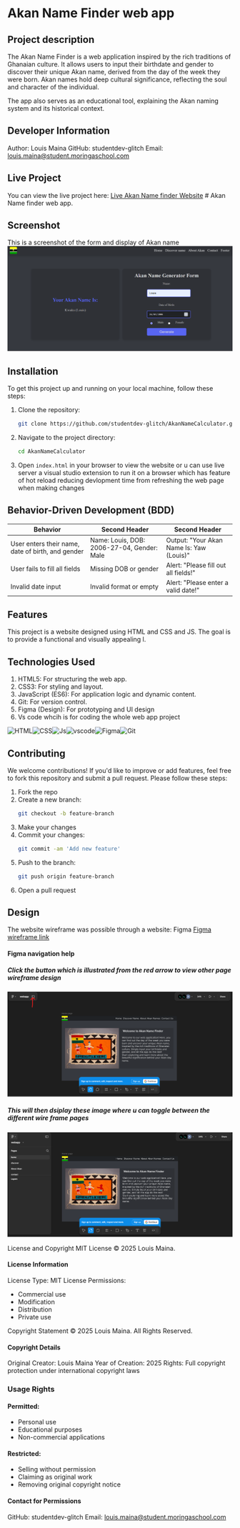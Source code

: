 # Akan Name Finder web app
## Project description
The Akan Name Finder is a web application inspired by the rich traditions of Ghanaian culture. It allows users to input their birthdate and gender to discover their unique Akan name, derived from the day of the week they were born. Akan names hold deep cultural significance, reflecting the soul and character of the individual.

The app also serves as an educational tool, explaining the Akan naming system and its historical context.
## Developer Information
Author: Louis Maina
GitHub: studentdev-glitch
Email: louis.maina@student.moringaschool.com

## Live Project
You can view the live project here: [Live Akan Name finder Website]() # Akan Name finder web app.

## Screenshot
This is a screenshot of the form and display of Akan name
![App Screenshot](./assets/akan-page.png)

## Installation
To get this project up and running on your local machine, follow these steps:

1. Clone the repository:
    ```sh
    git clone https://github.com/studentdev-glitch/AkanNameCalculator.git
    ```
2. Navigate to the project directory:
    ```sh
    cd AkanNameCalculator
    ```
3. Open `index.html` in your browser to view the website or u can use live server a visual studio extension to run it on a browser which has feature of hot reload reducing devlopment time from refreshing the web page when making changes

## Behavior-Driven Development (BDD)
| Behavior                                          | Second Header                               | Second Header |
| ------------------------------------------------- | --------------------------------------------| ------------- |
| User enters their name, date of birth, and gender | Name: Louis, DOB: 2006-27-04, Gender: Male  | Output: "Your Akan Name Is: Yaw (Louis)"    |
| User fails to fill all fields                     | Missing DOB or gender                       | Alert: "Please fill out all fields!"   |
| Invalid date input                                | Invalid format or empty                     | Alert: "Please enter a valid date!" |

## Features
This project is a website designed using HTML and CSS and JS. The goal is to provide a functional and visually appealing l.

## Technologies Used
1. HTML5: For structuring the web app.
2. CSS3: For styling and layout.
3. JavaScript (ES6): For application logic and dynamic content.
4. Git: For version control.
5. Figma (Design): For prototyping and UI design
6. Vs code whcih is for coding the whole web app project


![HTML](https://img.shields.io/badge/HTML5-E34F26?style=for-the-badge&logo=html5&logoColor=white)![CSS](https://img.shields.io/badge/CSS3-1572B6?style=for-the-badge&logo=css3&logoColor=white)![Js](https://img.shields.io/badge/JavaScript-323330?style=for-the-badge&logo=javascript&logoColor=F7DF1E)![vscode](https://img.shields.io/badge/VSCode-0078D4?style=for-the-badge&logo=visual%20studio%20code&logoColor=white)![Figma](https://img.shields.io/badge/Figma-black?style=for-the-badge&logo=figma&logoColor=white)![Git](https://img.shields.io/badge/Git-black?style=for-the-badge&logo=git&logoColor=white)



## Contributing
We welcome contributions! If you'd like to improve or add features, feel free to fork this repository and submit a pull request. Please follow these steps:

1. Fork the repo
2. Create a new branch:
    ```sh
    git checkout -b feature-branch
    ```
3. Make your changes
4. Commit your changes:
    ```sh
    git commit -am 'Add new feature'
    ```
5. Push to the branch:
    ```sh
    git push origin feature-branch
    ```
6. Open a pull request

## Design
The website wireframe was possible through a website: Figma
[Figma wireframe link](https://www.figma.com/design/Bnq8l5R6rx8IR11NKAYWfT/webapp?node-id=0-1&p=f)
#### Figma navigation help
##### Click the button which is illustrated from the red arrow to view other page wireframe design
![Alt text](./assets/figma-help.png)
##### This will then dsiplay these image where u can toggle between the different wire frame pages 
![Alt text](./assets/image.png)

License and Copyright
MIT License
© 2025 Louis Maina.

#### License Information
License Type: MIT License
Permissions:
- Commercial use
- Modification
- Distribution
- Private use

Copyright Statement
© 2025 Louis Maina. All Rights Reserved.

#### Copyright Details

Original Creator: Louis Maina
Year of Creation: 2025
Rights: Full copyright protection under international copyright laws

### Usage Rights

#### Permitted:
- Personal use
- Educational purposes
- Non-commercial applications

#### Restricted:
- Selling without permission
- Claiming as original work
- Removing original copyright notice

#### Contact for Permissions
GitHub: studentdev-glitch
Email: louis.maina@student.moringaschool.com

